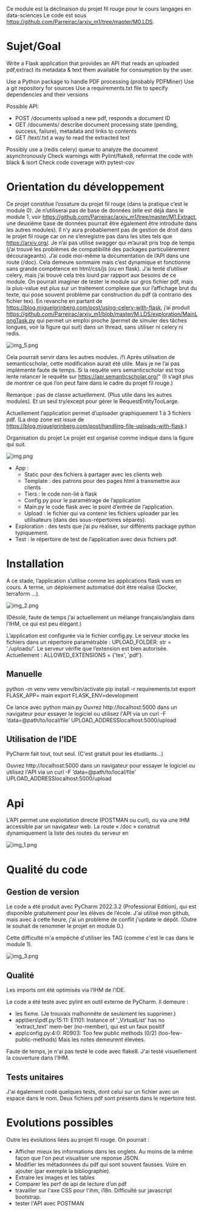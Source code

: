 Ce module est la déclinaison du projet fil rouge pour le cours langages en data-sciences
Le code est sous https://github.com/Parreirac/arxiv_m1/tree/master/M0.LDS.
# Sujet/Goal 
Write a Flask application that provides an API that reads an uploaded pdf,extract its metadata & text them available for consumption by the user.

Use a Python package to handle PDF processing (probably PDFMiner)
Use a git repository for sources
Use a requirements.txt file to specify dependencies and their versions

Possible API:
* POST   /documents          upload a new pdf, responds a document ID
* GET       /documents/<id>       describe document processing state (pending, success, failure), metadata and links to contents
* GET       /text/<id>.txt        a way to read the extracted text

Possibly use a (redis celery) queue to analyze the document asynchronously
Check warnings with Pylint/flake8, reformat the code with black & isort
Check code coverage with pytest-cov

# Orientation du développement
Ce projet constitue l’ossature du projet fil rouge (dans la pratique c’est le module 0). 
Je n’utiliserai pas de base de données (elle est déjà dans le module 1, voir https://github.com/Parreirac/arxiv_m1/tree/master/M1.Extract, une deuxième base de données pourrait être également être introduite dans les autres modules).
Il n’y aura probablement pas de gestion de droit dans le projet fil rouge car on ne s’enregistre pas dans les sites tels que https://arxiv.org/.
Je n’ai pas utilisé swagger qui m’aurait pris trop de temps (j’ai trouvé les problèmes de compatibilité des packages particulièrement décourageants). J’ai codé moi-même la documentation de l’API dans une route (/doc). Cela demeure sommaire mais c’est dynamique et fonctionne sans grande compétence en html/css/js (ou en flask).
J’ai tenté d’utiliser celery, mais j’ai trouvé cela très lourd par rapport aux besoins de ce module. On pourrait imaginer de tester le module sur gros fichier pdf, mais la plus-value est plus sur un traitement complexe que sur l’affichage brut du texte, qui pose souvent problème par construction du pdf (à contrario des fichier tex). En revanche en partant de https://blog.miguelgrinberg.com/post/using-celery-with-flask, j’ai produit https://github.com/Parreirac/arxiv_m1/blob/master/M.LDS/exploration/MainLongTask.py qui permet un emploi proche (permet de simuler des tâches longues, voir la figure qui suit) dans un thread, sans utiliser ni celery ni redis.

 ![img_5.png](img_5.png)

Cela pourrait servir dans les autres modules.
/!\ Après utilisation de semanticscholar, cette modification aurait été utile. Mais je ne l’ai pas implémenté faute de temps.
Si la requête vers semanticscholar est trop lente relancer le requête sur https://api.semanticscholar.org/"
(Il s’agit plus de montrer ce que l’on peut faire dans le cadre du projet fil rouge.)

Remarque : pas de classe actuellement. (Plus utile dans les autres modules). Et un seul try/except pour gérer le RequestEntityTooLarge.

Actuellement l’application permet d’uploader graphiquement 1 à 3 fichiers pdf.
(La drop zone est issue de https://blog.miguelgrinberg.com/post/handling-file-uploads-with-flask.)


Organisation du projet
Le projet est organisé comme indiqué dans la figure qui suit.

 ![img.png](img.png)

* App :
  * Static pour des fichiers à partager avec les clients web
  * Template : des patrons pour des pages html à transmettre aux clients
  * Tiers : le code non-lié à flask 
  * Config.py pour le paramétrage de l’application 
  * Main.py le code flask avec le point d’entrée de l’application. 
  * Upload : le fichier qui va contenir les fichiers uploader par les utilisateurs (dans des sous-répertoires séparés). 
* Exploration : des tests que j’ai pu réaliser, sur différents package python typiquement. 
* Test : le répertoire de test de l’application avec deux fichiers pdf.

# Installation

A ce stade, l’application s’utilise comme les applications flask vues en cours. A terme, un déploiement automatisé doit être réalisé (Docker, terraform …).

![img_2.png](img_2.png)

(Désolé, faute de temps j'ai actuellement un mélange français/anglais dans l'IHM, ce qui est peu élégant.)

L’application est configurée via le fichier config.py. 
Le serveur stocke les fichiers dans un répertoire paramétrable :
UPLOAD_FOLDER: str = './uploads/'.
Le serveur vérifie que l’extension est bien autorisée. Actuellement :
ALLOWED_EXTENSIONS = {'tex', 'pdf'}.

## Manuelle
python -m venv venv
venv/bin/activate
pip install -r requirements.txt
export FLASK_APP= main
export FLASK_ENV=development

Ce lance avec python main.py
Ouvrez http://localhost:5000 dans un navigateur pour essayer le logiciel ou utilisez l'API via un 
curl -F ‘data=@path/to/local/file’ UPLOAD_ADDRESSlocalhost:5000/upload

## Utilisation de l’IDE 
PyCharm fait tout, tout seul. (C'est gratuit pour les étudiants...)

Ouvrez http://localhost:5000 dans un navigateur pour essayer le logiciel ou utilisez l'API via un 
curl -F ‘data=@path/to/local/file’ UPLOAD_ADDRESSlocalhost:5000/upload


# Api
L’API permet une exploitation directe (POSTMAN ou curl), ou via une IHM accessible par un navigateur web. 
La route « /doc » construit dynamiquement la liste des routes du serveur en 
 
![img_1.png](img_1.png)

# Qualité du code
## Gestion de version
Le code a été produit avec PyCharm 2022.3.2 (Professional Edition), qui est disponible gratuitement pour les élèves de l’école.
J'ai utilisé mon github, mais avec à cette heure, j'ai un problème de conflit j'update le dépôt.
(Outre le souhait de renommer le projet en module 0.)

Cette difficulté m'a empêché d'utiliser les TAG (comme c'est le cas dans le module 1).

![img_3.png](img_3.png)
 
## Qualité
Les imports ont été optimisés via l’IHM de l’IDE.
 
Le code a été testé avec pylint en outil externe de PyCharm.
Il demeure :
* les fixme. (Je trouvais malhonnête de seulement les supprimer.) 
* app\tiers\pdf.py:15:11: E1101: Instance of '_VirtualList' has no 'extract_text' mem-ber (no-member), qui est un faux positif
* app\config.py:4:0: R0903: Too few public methods (0/2) (too-few-public-methods)
Mais les notes demeurent élevées.

Faute de temps, je n'ai pas testé le code avec flake8.
J'ai testé visuellement la couverture dans l'IHM.

## Tests unitaires

J'ai également codé quelques tests, dont celui sur un fichier avec un espace dans le nom.
Deux fichiers pdf sont présents dans le repertoire test.

# Evolutions possibles

Outre les évolutions liées au projet fil rouge. On pourrait :
* Afficher mieux les informations dans les onglets. Au moins de la même façon que l'on peut visualiser une reponse JSON.
* Modifier les métadonnées du pdf qui sont souvent fausses. Voire en ajouter (par exemple la bibliographie).
* Extraire les images et les tables
* Comparer les perf de api de lecture d’un pdf
* travailler sur l'axe CSS pour l'ihm, i18n. Difficulté sur javascript bootstrap. 
* tester l'API avec POSTMAN

